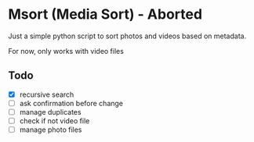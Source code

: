 # Msort (Media Sort) - Aborted

Just a simple python script to sort photos and videos based on metadata.

For now, only works with video files

## Todo

- [X] recursive search
- [ ] ask confirmation before change
- [ ] manage duplicates
- [ ] check if not video file
- [ ] manage photo files
